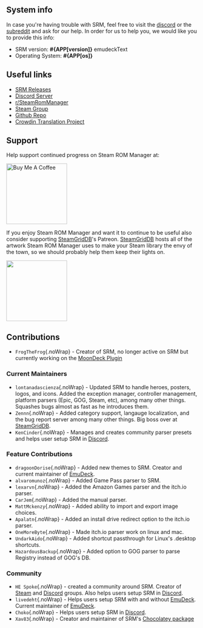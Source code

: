 ## System info

In case you're having trouble with SRM, feel free to visit the [discord](https://discord.gg/bnSVJrz) or the [subreddit](https://www.reddit.com/r/SteamRomManager/) and ask for our help. In order for us to help you, we would like you to provide this info:

* SRM version: **#{APP[version]}** emudeckText
* Operating System: **#{APP[os]}**

## Useful links

* [SRM Releases](https://github.com/SteamGridDB/steam-rom-manager/releases)
* [Discord Server](https://discord.gg/bnSVJrz)
* [r/SteamRomManager](https://www.reddit.com/r/SteamRomManager/)
* [Steam Group](https://steamcommunity.com/groups/steamrommanager)
* [Github Repo](https://github.com/SteamGridDB/steam-rom-manager)
* [Crowdin Translation Project](https://crowdin.com/project/steam-rom-manager)

## Support

Help support continued progress on Steam ROM Manager at:

<a href="https://www.buymeacoffee.com/cbartondock">
  <img src="https://raw.githubusercontent.com/SteamGridDB/steam-rom-manager/master/src/assets/images/buy-me-a-coffee.png" alt="Buy Me A Coffee" width="160">
</a>

If you enjoy Steam ROM Manager and want it to continue to be useful also consider supporting [SteamGridDB](https://www.steamgriddb.com/)'s Patreon. [SteamGridDB](https://www.steamgriddb.com/) hosts all of the artwork Steam ROM Manager uses to make your Steam library the envy of the town, so we should probably help them keep their lights on.

<a href="https://www.patreon.com/steamgriddb">
    <img src="https://c5.patreon.com/external/logo/become_a_patron_button@2x.png" width="160">
</a>

## Contributions
* `FrogTheFrog`{.noWrap} - Creator of SRM, no longer active on SRM but currently working on the [MoonDeck Plugin](https://github.com/FrogTheFrog/moondeck)

### Current Maintainers
* `lontanadascienza`{.noWrap} - Updated SRM to handle heroes, posters, logos, and icons. Added the exception manager, controller management, platform parsers (Epic, GOG, Steam, etc), among many other things. Squashes bugs almost as fast as he introduces them. 
* `Zennn`{.noWrap} - Added category support, langauge localization, and the bug report server among many other things. Big boss over at [SteamGridDB](https://www.steamgriddb.com/).
* `KenCinder`{.noWrap} - Manages and creates community parser presets and helps user setup SRM in [Discord](https://discord.gg/bnSVJrz). 

### Feature Contributions
* `dragoonDorise`{.noWrap} - Added new themes to SRM. Creator and current maintainer of [EmuDeck](https://www.emudeck.com/).
* `alvaromunoz`{.noWrap} - Added Game Pass parser to SRM.
* `lexarvn`{.noWrap} - Added the Amazon Games parser and the itch.io parser.
* `CarJem`{.noWrap} - Added the manual parser.
* `MattMckenzy`{.noWrap} - Added ability to import and export image choices.
* `Apalatn`{.noWrap} - Added an install drive redirect option to the itch.io parser.
* `OneMoreByte`{.noWrap} - Made itch.io parser work on linux and mac.
* `UndarkAido`{.noWrap} - Added shortcut passthrough for Linux's .desktop shortcuts.
* `HazardousBackup`{.noWrap} - Added option to GOG parser to parse Registry instead of GOG's DB.

### Community
* `HE Spoke`{.noWrap} - created a community around SRM. Creator of [Steam](https://steamcommunity.com/groups/steamrommanager) and [Discord](https://discord.gg/bnSVJrz) groups. Also helps users setup SRM in [Discord](https://discord.gg/bnSVJrz).
* `livedeht`{.noWrap} - Helps users setup SRM with and without [EmuDeck](https://www.emudeck.com/). Current maintainer of [EmuDeck](https://www.emudeck.com/).
* `Choko`{.noWrap} - Helps users setup SRM in [Discord](https://discord.gg/bnSVJrz).
* `Xav83`{.noWrap} - Creator and maintainer of SRM's [Chocolatey package](https://community.chocolatey.org/packages/steam-rom-manager)
